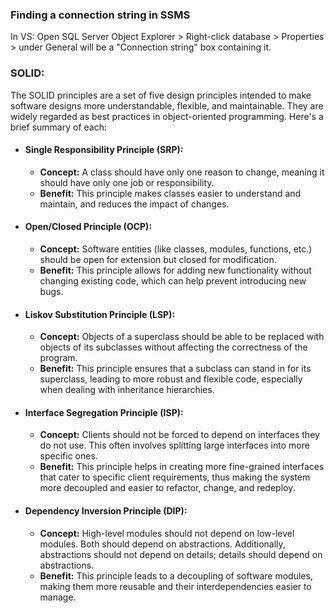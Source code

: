 ### Finding a connection string in SSMS

In VS: Open SQL Server Object Explorer > Right-click database > Properties > under General will be a "Connection string" box containing it. 

### SOLID:

The SOLID principles are a set of five design principles intended to make software designs more understandable, flexible, and maintainable. They are widely regarded as best practices in object-oriented programming. Here's a brief summary of each:

- #### Single Responsibility Principle (SRP):
    - ****Concept:**** A class should have only one reason to change, meaning it should have only one job or responsibility.
    - ****Benefit:**** This principle makes classes easier to understand and maintain, and reduces the impact of changes.


- #### Open/Closed Principle (OCP):
    - **Concept:** Software entities (like classes, modules, functions, etc.) should be open for extension but closed for modification.
    - **Benefit:** This principle allows for adding new functionality without changing existing code, which can help prevent introducing new bugs.

- #### Liskov Substitution Principle (LSP):
    - **Concept:** Objects of a superclass should be able to be replaced with objects of its subclasses without affecting the correctness of the program.
    - **Benefit:** This principle ensures that a subclass can stand in for its superclass, leading to more robust and flexible code, especially when dealing with inheritance hierarchies.

- #### Interface Segregation Principle (ISP):
    - **Concept:** Clients should not be forced to depend on interfaces they do not use. This often involves splitting large interfaces into more specific ones.
    - **Benefit:** This principle helps in creating more fine-grained interfaces that cater to specific client requirements, thus making the system more decoupled and easier to refactor, change, and redeploy.

- #### Dependency Inversion Principle (DIP):
    - **Concept:** High-level modules should not depend on low-level modules. Both should depend on abstractions. Additionally, abstractions should not depend on details; details should depend on abstractions.
    - **Benefit:** This principle leads to a decoupling of software modules, making them more reusable and their interdependencies easier to manage.